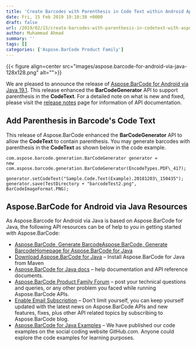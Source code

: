 ```yaml
---
title: 'Create Barcodes with Parenthesis in Code Text within Android Apps'
date: Fri, 15 Feb 2019 19:10:38 +0000
draft: false
url: /2019/02/15/create-barcodes-with-parenthesis-in-codetext-with-aspose.barcode-for-android-via-java-19.1/
author: Muhammad Ahmad
summary: ''
tags: []
categories: ['Aspose.BarCode Product Family']
---
```




{{< figure align=center src="images/aspose.barcode-for-android-via-java-128x128.png" alt="">}}


We are pleased to announce the release of [Aspose.BarCode for Android via Java 19.1][1]. This release enhanced the **BarCodeGenerator** API to support parenthesis in the **CodeText**. For a detailed note on what is new and fixed, please visit the [release notes][2] page for information of API documentation.

## Add Parenthesis in Barcode's Code Text

This release of Aspose.BarCode enhanced the **BarCodeGenerator** API to allow the **CodeText** to contain parenthesis. You may generate barcodes with parenthesis in the **CodeText** as shown below in the code example. 

```
com.aspose.barcode.generation.BarCodeGenerator generator =   
new com.aspose.barcode.generation.BarCodeGenerator(EncodeTypes.PDF\_417);  
  
generator.setCodeText("Sample.Code.Text(Example).20181203\_150435");  
generator.save(TestDirectory + "barcodeTest2.png", BarCodeImageFormat.PNG);
```

## Aspose.BarCode for Android via Java Resources

As Aspose.Barcode for Android via Java is based on Aspose.BarCode for Java, the following API resources can be of help to you in getting started with Aspose.BarCode:

*   [Aspose.BarCode, Generate BarcodeAspose.BarCode, Generate BarcodeHomepage for Aspose.BarCode for Java][3]
*   [Download Aspose.BarCode for Java][4] – Install Aspose.BarCode for Java from Maven
*   [Aspose.BarCode for Java docs][5] – help documentation and API reference documents.
*   [Aspose.BarCode Product Family Forum][6] – post your technical questions and queries, or any other problem you faced while running Aspose.BarCode APIs.
*   [Enable Email Subscription][7] – Don’t limit yourself, you can keep yourself updated with the latest news on Aspose.BarCode APIs and new features, fixes, plus other API related topics by subscribing to Aspose.BarCode blog.
*   [Aspose.BarCode for Java Examples][8] – We have published our code examples on the social coding website GitHub.com. Anyone could explore the code examples for learning purposes.




[1]: https://repository.aspose.com/webapp/#/artifacts/browse/tree/General/repo/com/aspose/aspose-barcode/19.1/aspose-barcode-19.1-android.via.java.jar
[2]: https://docs.aspose.com/barcode/java/aspose-barcode-for-android-via-java-19-1/
[3]: https://products.aspose.com/barcode/java
[4]: https://artifact.aspose.com/webapp/#/artifacts/browse/tree/General/repo/com/aspose/aspose-barcode/
[5]: https://docs.aspose.com/barcode/java
[6]: https://forum.aspose.com/c/barcode
[7]: https://blog.aspose.com/category/aspose-products/aspose-barcode-product-family/
[8]: https://github.com/aspose-barcode/Aspose.BarCode-for-Java





